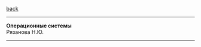 [back](https://github.com/dKosarevsky/iu7/blob/master/2020_2021_3sem.md)
____________________________________
**Операционные системы** \
Рязанова Н.Ю.
____________________________________

